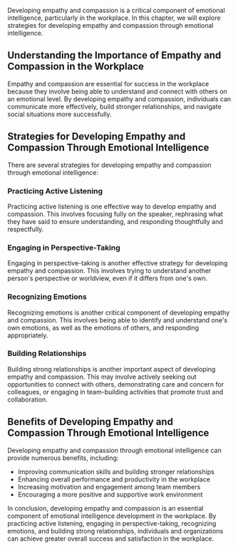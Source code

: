 
Developing empathy and compassion is a critical component of emotional intelligence, particularly in the workplace. In this chapter, we will explore strategies for developing empathy and compassion through emotional intelligence.

Understanding the Importance of Empathy and Compassion in the Workplace
-----------------------------------------------------------------------

Empathy and compassion are essential for success in the workplace because they involve being able to understand and connect with others on an emotional level. By developing empathy and compassion, individuals can communicate more effectively, build stronger relationships, and navigate social situations more successfully.

Strategies for Developing Empathy and Compassion Through Emotional Intelligence
-------------------------------------------------------------------------------

There are several strategies for developing empathy and compassion through emotional intelligence:

### Practicing Active Listening

Practicing active listening is one effective way to develop empathy and compassion. This involves focusing fully on the speaker, rephrasing what they have said to ensure understanding, and responding thoughtfully and respectfully.

### Engaging in Perspective-Taking

Engaging in perspective-taking is another effective strategy for developing empathy and compassion. This involves trying to understand another person's perspective or worldview, even if it differs from one's own.

### Recognizing Emotions

Recognizing emotions is another critical component of developing empathy and compassion. This involves being able to identify and understand one's own emotions, as well as the emotions of others, and responding appropriately.

### Building Relationships

Building strong relationships is another important aspect of developing empathy and compassion. This may involve actively seeking out opportunities to connect with others, demonstrating care and concern for colleagues, or engaging in team-building activities that promote trust and collaboration.

Benefits of Developing Empathy and Compassion Through Emotional Intelligence
----------------------------------------------------------------------------

Developing empathy and compassion through emotional intelligence can provide numerous benefits, including:

* Improving communication skills and building stronger relationships
* Enhancing overall performance and productivity in the workplace
* Increasing motivation and engagement among team members
* Encouraging a more positive and supportive work environment

In conclusion, developing empathy and compassion is an essential component of emotional intelligence development in the workplace. By practicing active listening, engaging in perspective-taking, recognizing emotions, and building strong relationships, individuals and organizations can achieve greater overall success and satisfaction in the workplace.
